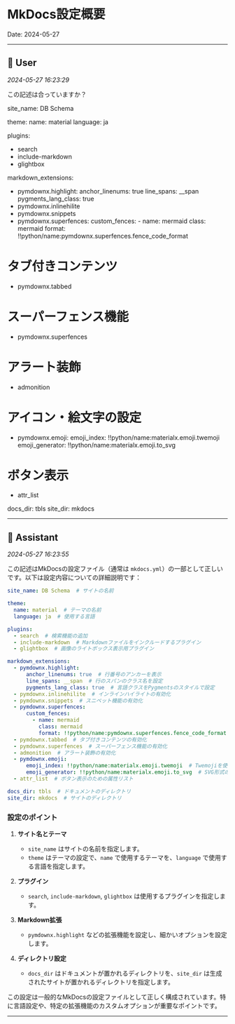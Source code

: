 # MkDocs設定概要

Date: 2024-05-27

---

## 👤 User
*2024-05-27 16:23:29*

この記述は合っていますか？

site_name: DB Schema

theme:
  name: material
  language: ja

plugins:
  - search
  - include-markdown
  - glightbox

markdown_extensions:
  - pymdownx.highlight:
      anchor_linenums: true
      line_spans: __span
      pygments_lang_class: true
  - pymdownx.inlinehilite
  - pymdownx.snippets
  - pymdownx.superfences:
      custom_fences:
        - name: mermaid
          class: mermaid
          format: !!python/name:pymdownx.superfences.fence_code_format
  # タブ付きコンテンツ
  - pymdownx.tabbed
  # スーパーフェンス機能
  - pymdownx.superfences
  # アラート装飾
  - admonition
  # アイコン・絵文字の設定
  - pymdownx.emoji:
    emoji_index: !!python/name:materialx.emoji.twemoji
    emoji_generator: !!python/name:materialx.emoji.to_svg
  # ボタン表示
  - attr_list

docs_dir: tbls
site_dir: mkdocs

---

## 🤖 Assistant
*2024-05-27 16:23:55*

この記述はMkDocsの設定ファイル（通常は `mkdocs.yml`）の一部として正しいです。以下は設定内容についての詳細説明です：

```yaml
site_name: DB Schema  # サイトの名前

theme:
  name: material  # テーマの名前
  language: ja  # 使用する言語

plugins:
  - search  # 検索機能の追加
  - include-markdown  # Markdownファイルをインクルードするプラグイン
  - glightbox  # 画像のライトボックス表示用プラグイン

markdown_extensions:
  - pymdownx.highlight:
      anchor_linenums: true  # 行番号のアンカーを表示
      line_spans: __span  # 行のスパンのクラス名を設定
      pygments_lang_class: true  # 言語クラスをPygmentsのスタイルで設定
  - pymdownx.inlinehilite  # インラインハイライトの有効化
  - pymdownx.snippets  # スニペット機能の有効化
  - pymdownx.superfences:
      custom_fences:
        - name: mermaid
          class: mermaid
          format: !!python/name:pymdownx.superfences.fence_code_format
  - pymdownx.tabbed  # タブ付きコンテンツの有効化
  - pymdownx.superfences  # スーパーフェンス機能の有効化
  - admonition  # アラート装飾の有効化
  - pymdownx.emoji:
      emoji_index: !!python/name:materialx.emoji.twemoji  # Twemojiを使用した絵文字インデックス
      emoji_generator: !!python/name:materialx.emoji.to_svg  # SVG形式の絵文字生成
  - attr_list  # ボタン表示のための属性リスト

docs_dir: tbls  # ドキュメントのディレクトリ
site_dir: mkdocs  # サイトのディレクトリ
```

### 設定のポイント
1. **サイト名とテーマ**
   - `site_name` はサイトの名前を指定します。
   - `theme` はテーマの設定で、`name` で使用するテーマを、`language` で使用する言語を指定します。

2. **プラグイン**
   - `search`, `include-markdown`, `glightbox` は使用するプラグインを指定します。

3. **Markdown拡張**
   - `pymdownx.highlight` などの拡張機能を設定し、細かいオプションを設定します。

4. **ディレクトリ設定**
   - `docs_dir` はドキュメントが置かれるディレクトリを、`site_dir` は生成されたサイトが置かれるディレクトリを指定します。

この設定は一般的なMkDocsの設定ファイルとして正しく構成されています。特に言語設定や、特定の拡張機能のカスタムオプションが重要なポイントです。

---
